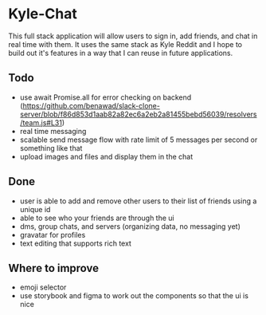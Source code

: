 # Kyle-Chat

This full stack application will allow users to sign in, add friends, and chat in real time with them. It uses the same stack as Kyle Reddit and I hope to build out it's features in a way that I can reuse in future applications.

## Todo

-   use await Promise.all for error checking on backend (https://github.com/benawad/slack-clone-server/blob/f86d853d1aab82a82ec6a2eb2a81455bebd56039/resolvers/team.js#L31)
-   real time messaging
-   scalable send message flow with rate limit of 5 messages per second or something like that
-   upload images and files and display them in the chat

## Done

-   user is able to add and remove other users to their list of friends using a unique id
-   able to see who your friends are through the ui
-   dms, group chats, and servers (organizing data, no messaging yet)
-   gravatar for profiles
-   text editing that supports rich text

## Where to improve

-   emoji selector
-   use storybook and figma to work out the components so that the ui is nice

